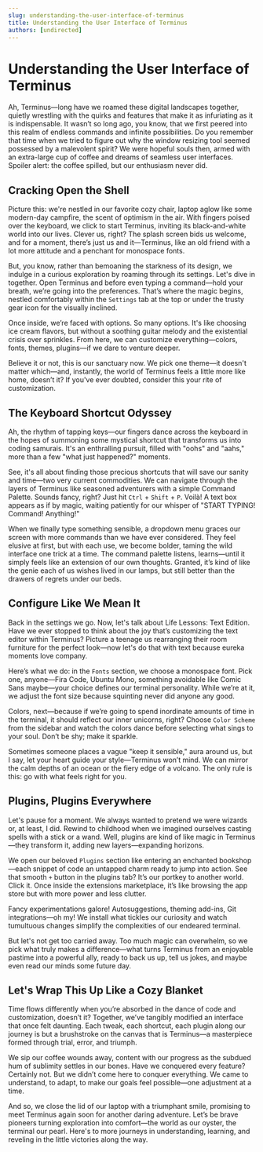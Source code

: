 ```yaml
---
slug: understanding-the-user-interface-of-terminus
title: Understanding the User Interface of Terminus
authors: [undirected]
---
```



# Understanding the User Interface of Terminus

Ah, Terminus—long have we roamed these digital landscapes together, quietly wrestling with the quirks and features that make it as infuriating as it is indispensable. It wasn’t so long ago, you know, that we first peered into this realm of endless commands and infinite possibilities. Do you remember that time when we tried to figure out why the window resizing tool seemed possessed by a malevolent spirit? We were hopeful souls then, armed with an extra-large cup of coffee and dreams of seamless user interfaces. Spoiler alert: the coffee spilled, but our enthusiasm never did.

## Cracking Open the Shell

Picture this: we're nestled in our favorite cozy chair, laptop aglow like some modern-day campfire, the scent of optimism in the air. With fingers poised over the keyboard, we click to start Terminus, inviting its black-and-white world into our lives. Clever us, right? The splash screen bids us welcome, and for a moment, there’s just us and it—Terminus, like an old friend with a lot more attitude and a penchant for monospace fonts.

But, you know, rather than bemoaning the starkness of its design, we indulge in a curious exploration by roaming through its settings. Let's dive in together. Open Terminus and before even typing a command—hold your breath, we’re going into the preferences. That’s where the magic begins, nestled comfortably within the `Settings` tab at the top or under the trusty gear icon for the visually inclined.

Once inside, we’re faced with options. So many options. It's like choosing ice cream flavors, but without a soothing guitar melody and the existential crisis over sprinkles. From here, we can customize everything—colors, fonts, themes, plugins—if we dare to venture deeper.

Believe it or not, this is our sanctuary now. We pick one theme—it doesn't matter which—and, instantly, the world of Terminus feels a little more like home, doesn’t it? If you've ever doubted, consider this your rite of customization.

## The Keyboard Shortcut Odyssey

Ah, the rhythm of tapping keys—our fingers dance across the keyboard in the hopes of summoning some mystical shortcut that transforms us into coding samurais. It's an enthralling pursuit, filled with "oohs" and "aahs," more than a few "what just happened?" moments.

See, it's all about finding those precious shortcuts that will save our sanity and time—two very current commodities. We can navigate through the layers of Terminus like seasoned adventurers with a simple Command Palette. Sounds fancy, right? Just hit `Ctrl` + `Shift` + `P`. Voilà! A text box appears as if by magic, waiting patiently for our whisper of "START TYPING! Command! Anything!"

When we finally type something sensible, a dropdown menu graces our screen with more commands than we have ever considered. They feel elusive at first, but with each use, we become bolder, taming the wild interface one trick at a time. The command palette listens, learns—until it simply feels like an extension of our own thoughts. Granted, it’s kind of like the genie each of us wishes lived in our lamps, but still better than the drawers of regrets under our beds.

## Configure Like We Mean It

Back in the settings we go. Now, let's talk about Life Lessons: Text Edition. Have we ever stopped to think about the joy that’s customizing the text editor within Terminus? Picture a teenage us rearranging their room furniture for the perfect look—now let's do that with text because eureka moments love company.

Here’s what we do: in the `Fonts` section, we choose a monospace font. Pick one, anyone—Fira Code, Ubuntu Mono, something avoidable like Comic Sans maybe—your choice defines our terminal personality. While we’re at it, we adjust the font size because squinting never did anyone any good.

Colors, next—because if we’re going to spend inordinate amounts of time in the terminal, it should reflect our inner unicorns, right? Choose `Color Scheme` from the sidebar and watch the colors dance before selecting what sings to your soul. Don’t be shy; make it sparkle.

Sometimes someone places a vague "keep it sensible," aura around us, but I say, let your heart guide your style—Terminus won’t mind. We can mirror the calm depths of an ocean or the fiery edge of a volcano. The only rule is this: go with what feels right for you.

## Plugins, Plugins Everywhere

Let's pause for a moment. We always wanted to pretend we were wizards or, at least, I did. Rewind to childhood when we imagined ourselves casting spells with a stick or a wand. Well, plugins are kind of like magic in Terminus—they transform it, adding new layers—expanding horizons.

We open our beloved `Plugins` section like entering an enchanted bookshop—each snippet of code an untapped charm ready to jump into action. See that smooth `+` button in the plugins tab? It’s our portkey to another world. Click it. Once inside the extensions marketplace, it’s like browsing the app store but with more power and less clutter.

Fancy experimentations galore! Autosuggestions, theming add-ins, Git integrations—oh my! We install what tickles our curiosity and watch tumultuous changes simplify the complexities of our endeared terminal.

But let's not get too carried away. Too much magic can overwhelm, so we pick what truly makes a difference—what turns Terminus from an enjoyable pastime into a powerful ally, ready to back us up, tell us jokes, and maybe even read our minds some future day.

## Let's Wrap This Up Like a Cozy Blanket

Time flows differently when you’re absorbed in the dance of code and customization, doesn’t it? Together, we’ve tangibly modified an interface that once felt daunting. Each tweak, each shortcut, each plugin along our journey is but a brushstroke on the canvas that is Terminus—a masterpiece formed through trial, error, and triumph.

We sip our coffee wounds away, content with our progress as the subdued hum of sublimity settles in our bones. Have we conquered every feature? Certainly not. But we didn’t come here to conquer everything. We came to understand, to adapt, to make our goals feel possible—one adjustment at a time.

And so, we close the lid of our laptop with a triumphant smile, promising to meet Terminus again soon for another daring adventure. Let’s be brave pioneers turning exploration into comfort—the world as our oyster, the terminal our pearl. Here's to more journeys in understanding, learning, and reveling in the little victories along the way.